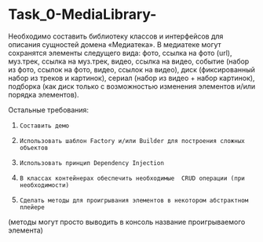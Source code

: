 # Task_0-MediaLibrary-
Необходимо составить библиотеку классов и интерфейсов для описания сущностей домена «Медиатека».
В медиатеке могут сохранятся элементы следущего вида: фото, ссылка на фото (url), 
муз.трек, ссылка на муз.трек, видео, ссылка на видео, событие (набор из фото, ссылок на фото, видео, ссылок на видео), 
диск (фиксированный набор из треков и картинок), сериал (набор из видео + набор картинок), 
подборка (как диск только с возможностью изменения элементов и/или порядка элементов).

Остальные требования:

1)     Составить демо

2)     Использовать шаблон Factory и/или Builder для построения сложных объектов

3)     Использовать принцип Dependency Injection

4)     В классах контейнерах обеспечить необходимые  CRUD операции (при необходимости)

5)     Сделать методы для проигрывания элементов в некотором абстрактном плейере 
(методы могут просто выводить в консоль название проигрываемого элемента)
